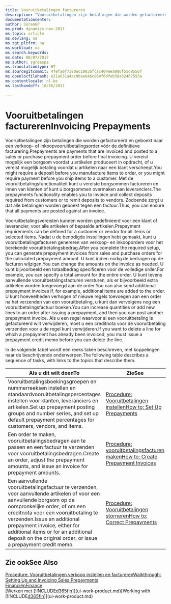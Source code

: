 ```yaml
---
title: Vooruitbetalingen factureren
description: "Vooruitbetalingen zijn betalingen die worden gefactureerd en geboekt naar een verkoop- of inkoopvooruitbetalingsorder vóór de definitieve facturering. U vereist mogelijk een borgsom voordat u artikelen produceert in opdracht, of u vereist mogelijk betaling voordat u artikelen naar een klant verscheept. Met de vooruitbetalingsfunctionaliteit kunt u vereiste borgsommen factureren en innen van klanten of kunt u borgsommen overmaken aan leveranciers. Zodoende zorgt u dat alle betalingen worden geboekt tegen een factuur."
documentationcenter: 
author: SorenGP
ms.prod: dynamics-nav-2017
ms.topic: article
ms.devlang: na
ms.tgt_pltfrm: na
ms.workload: na
ms.search.keywords: 
ms.date: 08/07/2017
ms.author: sgroespe
ms.translationtype: HT
ms.sourcegitcommit: 4fefaef7380ac10836fcac404eea006f55d8556f
ms.openlocfilehash: e21a831a4ac96ae646c864f6dfeb38a32467593a
ms.contentlocale: nl-be
ms.lasthandoff: 10/16/2017

---
```

# <a name="invoicing-prepayments"></a><span data-ttu-id="e6a5d-106">Vooruitbetalingen factureren</span><span class="sxs-lookup"><span data-stu-id="e6a5d-106">Invoicing Prepayments</span></span>
<span data-ttu-id="e6a5d-107">Vooruitbetalingen zijn betalingen die worden gefactureerd en geboekt naar een verkoop- of inkoopvooruitbetalingsorder vóór de definitieve facturering.</span><span class="sxs-lookup"><span data-stu-id="e6a5d-107">Prepayments are payments that are invoiced and posted to a sales or purchase prepayment order before final invoicing.</span></span> <span data-ttu-id="e6a5d-108">U vereist mogelijk een borgsom voordat u artikelen produceert in opdracht, of u vereist mogelijk betaling voordat u artikelen naar een klant verscheept.</span><span class="sxs-lookup"><span data-stu-id="e6a5d-108">You might require a deposit before you manufacture items to order, or you might require payment before you ship items to a customer.</span></span> <span data-ttu-id="e6a5d-109">Met de vooruitbetalingsfunctionaliteit kunt u vereiste borgsommen factureren en innen van klanten of kunt u borgsommen overmaken aan leveranciers.</span><span class="sxs-lookup"><span data-stu-id="e6a5d-109">The prepayments functionality enables you to invoice and collect deposits required from customers or to remit deposits to vendors.</span></span> <span data-ttu-id="e6a5d-110">Zodoende zorgt u dat alle betalingen worden geboekt tegen een factuur.</span><span class="sxs-lookup"><span data-stu-id="e6a5d-110">Thus, you can ensure that all payments are posted against an invoice.</span></span>  

 <span data-ttu-id="e6a5d-111">Vooruitbetalingsvereisten kunnen worden gedefinieerd voor een klant of leverancier, voor alle artikelen of bepaalde artikelen.</span><span class="sxs-lookup"><span data-stu-id="e6a5d-111">Prepayment requirements can be defined for a customer or vendor for all items or selected items.</span></span> <span data-ttu-id="e6a5d-112">Nadat u de benodigde instellingen hebt gemaakt, kunt u vooruitbetalingsfacturen genereren van verkoop- en inkooporders voor het berekende vooruitbetalingsbedrag.</span><span class="sxs-lookup"><span data-stu-id="e6a5d-112">After you complete the required setup, you can generate prepayment invoices from sales and purchase orders for the calculated prepayment amount.</span></span> <span data-ttu-id="e6a5d-113">U kunt indien nodig de bedragen op de facturen wijzigen.</span><span class="sxs-lookup"><span data-stu-id="e6a5d-113">You can change the amounts on the invoice as needed.</span></span> <span data-ttu-id="e6a5d-114">U kunt bijvoorbeeld een totaalbedrag specificeren voor de volledige order.</span><span class="sxs-lookup"><span data-stu-id="e6a5d-114">For example, you can specify a total amount for the entire order.</span></span> <span data-ttu-id="e6a5d-115">U kunt tevens aanvullende vooruitbetalingsfacturen versturen, als er bijvoorbeeld extra artikelen worden toegevoegd aan de order.</span><span class="sxs-lookup"><span data-stu-id="e6a5d-115">You can also send additional prepayment invoices if, for example, additional items are added to the order.</span></span> <span data-ttu-id="e6a5d-116">U kunt hoeveelheden verhogen of nieuwe regels toevoegen aan een order na het verzenden van een vooruitbetaling, u kunt dan vervolgens nog een vooruitbetalingsfactuur boeken.</span><span class="sxs-lookup"><span data-stu-id="e6a5d-116">You can increase quantities or add new lines to an order after issuing a prepayment, and then you can post another prepayment invoice.</span></span> <span data-ttu-id="e6a5d-117">Als u een regel waarvoor al een vooruitbetaling is gefactureerd wilt verwijderen, moet u een creditnota voor de vooruitbetaling verzenden voor u de regel kunt verwijderen.</span><span class="sxs-lookup"><span data-stu-id="e6a5d-117">If you want to delete a line for which a prepayment has already been invoiced, you must issue a prepayment credit memo before you can delete the line.</span></span>  

 <span data-ttu-id="e6a5d-118">In de volgende tabel wordt een reeks taken beschreven, met koppelingen naar de beschrijvende onderwerpen.</span><span class="sxs-lookup"><span data-stu-id="e6a5d-118">The following table describes a sequence of tasks, with links to the topics that describe them.</span></span>

|<span data-ttu-id="e6a5d-119">**Als u dit wilt doen**</span><span class="sxs-lookup"><span data-stu-id="e6a5d-119">**To**</span></span>|<span data-ttu-id="e6a5d-120">**Zie**</span><span class="sxs-lookup"><span data-stu-id="e6a5d-120">**See**</span></span>|  
|------------|-------------|  
|<span data-ttu-id="e6a5d-121">Vooruitbetalingsboekingsgroepen en nummerreeksen instellen en standaardvooruitbetalingspercentages instellen voor klanten, leveranciers en artikelen.</span><span class="sxs-lookup"><span data-stu-id="e6a5d-121">Set up prepayment posting groups and number series, and set up default prepayment percentages for customers, vendors, and items.</span></span>|[<span data-ttu-id="e6a5d-122">Procedure: Vooruitbetalingen instellen</span><span class="sxs-lookup"><span data-stu-id="e6a5d-122">How to: Set Up Prepayments</span></span>](finance-set-up-prepayments.md)|
|<span data-ttu-id="e6a5d-123">Een order te maken, vooruitbetalingsbedragen aan te passen en een factuur te verzenden voor vooruitbetalingsbedragen.</span><span class="sxs-lookup"><span data-stu-id="e6a5d-123">Create an order, adjust the prepayment amounts, and issue an invoice for prepayment amounts.</span></span>|[<span data-ttu-id="e6a5d-124">Procedure: vooruitbetalingsfacturen maken</span><span class="sxs-lookup"><span data-stu-id="e6a5d-124">How to: Create Prepayment Invoices</span></span>](finance-how-to-create-prepayment-invoices.md)|  
|<span data-ttu-id="e6a5d-125">Een aanvullende vooruitbetalingsfactuur te verzenden, voor aanvullende artikelen of voor een aanvullende borgsom op de oorspronkelijke order, of om een creditnota voor een vooruitbetaling te verzenden.</span><span class="sxs-lookup"><span data-stu-id="e6a5d-125">Issue an additional prepayment invoice, either for additional items or for an additional deposit on the original order, or issue a prepayment credit memo.</span></span>|[<span data-ttu-id="e6a5d-126">Procedure: Vooruitbetalingen storneren</span><span class="sxs-lookup"><span data-stu-id="e6a5d-126">How to: Correct Prepayments</span></span>](finance-how-to-correct-prepayments.md)|  

## <a name="see-also"></a><span data-ttu-id="e6a5d-127">Zie ook</span><span class="sxs-lookup"><span data-stu-id="e6a5d-127">See Also</span></span>  
[<span data-ttu-id="e6a5d-128">Procedure: Vooruitbetalingen verkoop instellen en factureren</span><span class="sxs-lookup"><span data-stu-id="e6a5d-128">Walkthrough: Setting Up and Invoicing Sales Prepayments</span></span>](walkthrough-setting-up-and-invoicing-sales-prepayments.md)  
[<span data-ttu-id="e6a5d-129">Financiën</span><span class="sxs-lookup"><span data-stu-id="e6a5d-129">Finance</span></span>](finance.md)  
<span data-ttu-id="e6a5d-130">[Werken met [!INCLUDE[d365fin](includes/d365fin_md.md)]](ui-work-product.md)</span><span class="sxs-lookup"><span data-stu-id="e6a5d-130">[Working with [!INCLUDE[d365fin](includes/d365fin_md.md)]](ui-work-product.md)</span></span>

